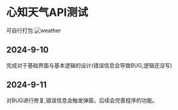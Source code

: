 # 心知天气API测试
可自行打包
![weather](https://github.com/user-attachments/assets/7875bd5c-755e-42bc-a933-db76ac080fa0)
## 2024-9-10  
完成对于基础界面与基本逻辑的设计(错误信息会导致BUG,逻辑还没写)
## 2024-9-11
对BUG进行修复,错误信息会触发弹窗。后续会完善程序的功能。
